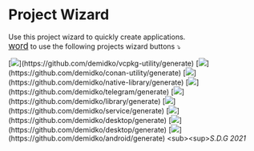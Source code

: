 # Project Wizard

Use this project wizard to quickly create applications.  
[<span style="font-size:larger;">word</span>](https://github.com/login) to use the following projects wizard buttons ⤵️

[![](https://img.shields.io/badge/utility%20(C++,%20VCPKG,%20CMake)-003E54?style=for-the-badge&logo=cplusplus)](https://github.com/demidko/vcpkg-utility/generate)  
[![](https://img.shields.io/badge/utility%20(C++,%20Conan,%20CMake)-003E54?style=for-the-badge&logo=cplusplus)](https://github.com/demidko/conan-utility/generate)  
[![](https://img.shields.io/badge/library%20(C++,%20Conan,%20CMake)-003E54?style=for-the-badge&logo=cplusplus)](https://github.com/demidko/native-library/generate)  
[![](https://img.shields.io/badge/telegram%20Bot%20(Kotlin,%20Gradle)-blue?style=for-the-badge&logo=telegram)](https://github.com/demidko/telegram/generate)  
[![](https://img.shields.io/badge/library%20(Kotlin,%20Gradle,%20Maven)-EA7100?style=for-the-badge&logo=java)](https://github.com/demidko/library/generate)  
[![](https://img.shields.io/badge/microservice%20(Kotlin,%20Ktor,%20Gradle)-EA7100?style=for-the-badge&logo=java)](https://github.com/demidko/service/generate)  
[![](https://img.shields.io/badge/web%20application%20(Kotlin,%20KWeb,%20Gradle)-blueviolet?style=for-the-badge&logo=kotlin&logoColor=violet)](https://github.com/demidko/desktop/generate)  
[![](https://img.shields.io/badge/desktop%20application%20(Kotlin,%20Jetpack,%20Gradle)-darkblue?style=for-the-badge&logo=kotlin)](https://github.com/demidko/desktop/generate)  
[![](https://img.shields.io/badge/android%20application%20(Kotlin,%20Jetpack,%20Gradle)-darkgreen?style=for-the-badge&logo=android)](https://github.com/demidko/android/generate)  
<sub><sup>_S.D.G 2021_</sup></sub>
